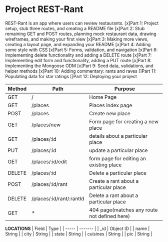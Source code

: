 # Project REST-Rant

REST-Rant is an app where users can review restaurants.
[x]Part 1: Project setup, stub three routes, and creating a README file
[x]Part 2: Stub remaining GET and POST routes, planning mock restaurant data, drawing wireframes, and making your first view
[x]Part 3: Making more views, creating a layout page, and expanding your README
[x]Part 4: Adding some style with CSS
[x]Part 5: Forms, validation, and navigation
[x]Part 6: Implementing delete functionality and adding a DELETE route
[x]Part 7: Implementing edit form and functionality, adding a PUT route
[x]Part 8: Implementing the Mongoose ODM
[x]Part 9: Seed data, validations, and helper methods
[x]Part 10: Adding commentary: rants and raves
[]Part 11: Populating data for star ratings
[]Part 12: Deploying your project


| Method        | Path                      | Purpose       
| ------------- | ------------------------- | ------------  
| GET           |       /                   | Home Page     
| GET           | /places                   | Places index page  
| POST          | /places                   | Create new place 
| GET           | /places/new               | Form page for creating a new place  
| GET           | /places/:id               | details about a particular place  
| PUT           | /places/:id               | update a particular place 
| GET           |/places/:id/edit           | form page for editing an existing place  
| DELETE        |/places/:id                | Delete a particular place  
| POST          |/places/:id/rant           | Create a rant about a particular place  
| DELETE        | /places/:id/rant/:rantId  | Delete a rant about a particular place  
| GET           | *                         | 404 page(matches any route not defined here)  



**LOCATIONS**
| Field | Type |
| ----- | ------- |
| _id | Object ID |
| name | String |
| city | String |
| state | String |
| cuisines | String |
| pic | String |